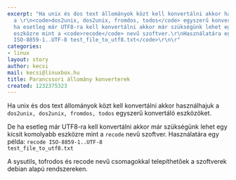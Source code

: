 ```yaml
---
excerpt: "Ha unix és dos text állományok közt kell konvertálni akkor használhajuk
  a \r\n<code>dos2unix, dos2unix, fromdos, todos</code> egyszerű konvertáló eszközöket.\r\n\r\nDe
  ha esetleg már UTF8-ra kell konvertálni akkor már szükségünk lehet egy kicsit komolyabb
  eszközre mint a <code>recode</code> nevű szoftver.\r\nHasználatára egy példa: <code>recode
  ISO-8859-1..UTF-8 test_file_to_utf8.txt</code>\r\n\r"
categories:
- linux
layout: story
author: kecsi
mail: kecsi@linuxbox.hu
title: Parancssori állomány konverterek
created: 1232375323
---
```

Ha unix és dos text állományok közt kell konvertálni akkor használhajuk a 
<code>dos2unix, dos2unix, fromdos, todos</code> egyszerű konvertáló eszközöket.

De ha esetleg már UTF8-ra kell konvertálni akkor már szükségünk lehet egy kicsit komolyabb eszközre mint a <code>recode</code> nevű szoftver.
Használatára egy példa: <code>recode ISO-8859-1..UTF-8 test_file_to_utf8.txt</code>

A sysutils, tofrodos és recode nevű csomagokkal telepíthetőek a szoftverek debian alapú rendszereken.
